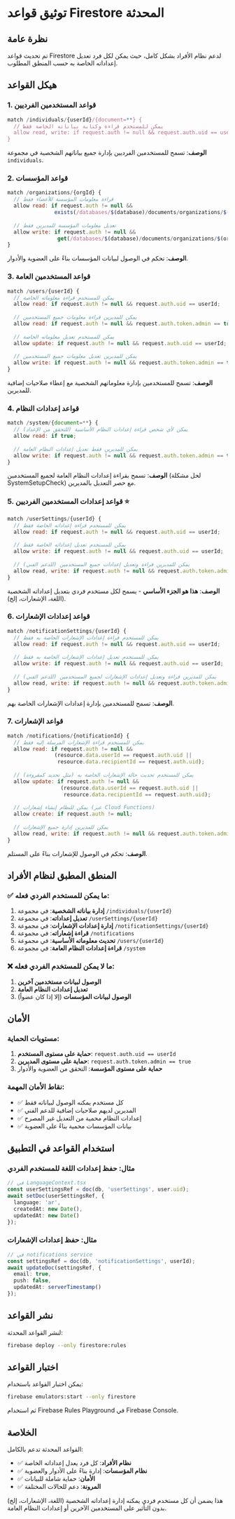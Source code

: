 # توثيق قواعد Firestore المحدثة

## نظرة عامة

تم تحديث قواعد Firestore لدعم نظام الأفراد بشكل كامل، حيث يمكن لكل فرد تعديل إعداداته الخاصة به حسب المنطق المطلوب.

## هيكل القواعد

### 1. قواعد المستخدمين الفرديين
```javascript
match /individuals/{userId}/{document=**} {
  // يمكن للمستخدم قراءة وكتابة بياناته الخاصة فقط
  allow read, write: if request.auth != null && request.auth.uid == userId;
}
```

**الوصف**: تسمح للمستخدمين الفرديين بإدارة جميع بياناتهم الشخصية في مجموعة `individuals`.

### 2. قواعد المؤسسات
```javascript
match /organizations/{orgId} {
  // قراءة معلومات المؤسسة للأعضاء فقط
  allow read: if request.auth != null && 
               exists(/databases/$(database)/documents/organizations/$(orgId)/members/$(request.auth.uid));
  
  // تعديل معلومات المؤسسة للمديرين فقط
  allow write: if request.auth != null && 
                get(/databases/$(database)/documents/organizations/$(orgId)/members/$(request.auth.uid)).data.role == 'admin';
}
```

**الوصف**: تحكم في الوصول لبيانات المؤسسات بناءً على العضوية والأدوار.

### 3. قواعد المستخدمين العامة
```javascript
match /users/{userId} {
  // يمكن للمستخدم قراءة معلوماته الخاصة
  allow read: if request.auth != null && request.auth.uid == userId;
  
  // يمكن للمديرين قراءة معلومات جميع المستخدمين
  allow read: if request.auth != null && request.auth.token.admin == true;
  
  // يمكن للمستخدم تعديل معلوماته الخاصة
  allow update: if request.auth != null && request.auth.uid == userId;
  
  // يمكن للمديرين تعديل معلومات جميع المستخدمين
  allow write: if request.auth != null && request.auth.token.admin == true;
}
```

**الوصف**: تسمح للمستخدمين بإدارة معلوماتهم الشخصية مع إعطاء صلاحيات إضافية للمديرين.

### 4. قواعد إعدادات النظام
```javascript
match /system/{document=**} {
  // يمكن لأي شخص قراءة إعدادات النظام الأساسية (للتحقق من الإعداد)
  allow read: if true;
  
  // يمكن للمديرين فقط تعديل إعدادات النظام العامة
  allow write: if request.auth != null && request.auth.token.admin == true;
}
```

**الوصف**: تسمح بقراءة إعدادات النظام العامة لجميع المستخدمين (لحل مشكلة SystemSetupCheck) مع حصر التعديل بالمديرين.

### 5. قواعد إعدادات المستخدمين الفرديين ⭐
```javascript
match /userSettings/{userId} {
  // يمكن للمستخدم قراءة إعداداته الخاصة فقط
  allow read: if request.auth != null && request.auth.uid == userId;
  
  // يمكن للمستخدم تعديل إعداداته الخاصة فقط
  allow write: if request.auth != null && request.auth.uid == userId;
  
  // يمكن للمديرين قراءة وتعديل إعدادات جميع المستخدمين (للدعم الفني)
  allow read, write: if request.auth != null && request.auth.token.admin == true;
}
```

**الوصف**: **هذا هو الجزء الأساسي** - يسمح لكل مستخدم فردي بتعديل إعداداته الشخصية (اللغة، الإشعارات، إلخ).

### 6. قواعد إعدادات الإشعارات
```javascript
match /notificationSettings/{userId} {
  // يمكن للمستخدم قراءة إعدادات الإشعارات الخاصة به فقط
  allow read: if request.auth != null && request.auth.uid == userId;
  
  // يمكن للمستخدم تعديل إعدادات الإشعارات الخاصة به فقط
  allow write: if request.auth != null && request.auth.uid == userId;
  
  // يمكن للمديرين قراءة وتعديل إعدادات الإشعارات لجميع المستخدمين (للدعم الفني)
  allow read, write: if request.auth != null && request.auth.token.admin == true;
}
```

**الوصف**: تسمح للمستخدمين بإدارة إعدادات الإشعارات الخاصة بهم.

### 7. قواعد الإشعارات
```javascript
match /notifications/{notificationId} {
  // يمكن للمستخدم قراءة الإشعارات المرسلة إليه فقط
  allow read: if request.auth != null && 
               (resource.data.userId == request.auth.uid || 
                resource.data.recipientId == request.auth.uid);
  
  // يمكن للمستخدم تحديث حالة الإشعارات الخاصة به (مثل تحديد كمقروءة)
  allow update: if request.auth != null && 
                 (resource.data.userId == request.auth.uid || 
                  resource.data.recipientId == request.auth.uid);
  
  // يمكن للنظام إنشاء إشعارات (عبر Cloud Functions)
  allow create: if request.auth != null;
  
  // يمكن للمديرين إدارة جميع الإشعارات
  allow read, write: if request.auth != null && request.auth.token.admin == true;
}
```

**الوصف**: تحكم في الوصول للإشعارات بناءً على المستلم.

## المنطق المطبق لنظام الأفراد

### ✅ ما يمكن للمستخدم الفردي فعله:

1. **إدارة بياناته الشخصية**: في مجموعة `/individuals/{userId}`
2. **تعديل إعداداته**: في مجموعة `/userSettings/{userId}`
3. **إدارة إعدادات الإشعارات**: في مجموعة `/notificationSettings/{userId}`
4. **قراءة إشعاراته**: في مجموعة `/notifications`
5. **تحديث معلوماته الأساسية**: في مجموعة `/users/{userId}`
6. **قراءة إعدادات النظام العامة**: في مجموعة `/system`

### ❌ ما لا يمكن للمستخدم الفردي فعله:

1. **الوصول لبيانات مستخدمين آخرين**
2. **تعديل إعدادات النظام العامة**
3. **الوصول لبيانات المؤسسات** (إلا إذا كان عضواً)

## الأمان

### مستويات الحماية:

1. **حماية على مستوى المستخدم**: `request.auth.uid == userId`
2. **حماية على مستوى المديرين**: `request.auth.token.admin == true`
3. **حماية على مستوى المؤسسة**: التحقق من العضوية والأدوار

### نقاط الأمان المهمة:

- ✅ كل مستخدم يمكنه الوصول لبياناته فقط
- ✅ المديرين لديهم صلاحيات إضافية للدعم الفني
- ✅ إعدادات النظام محمية من التعديل غير المصرح
- ✅ بيانات المؤسسات محمية بناءً على العضوية

## استخدام القواعد في التطبيق

### مثال: حفظ إعدادات اللغة للمستخدم الفردي
```typescript
// في LanguageContext.tsx
const userSettingsRef = doc(db, 'userSettings', user.uid);
await setDoc(userSettingsRef, {
  language: 'ar',
  createdAt: new Date(),
  updatedAt: new Date()
});
```

### مثال: حفظ إعدادات الإشعارات
```typescript
// في notifications service
const settingsRef = doc(db, 'notificationSettings', userId);
await updateDoc(settingsRef, {
  email: true,
  push: false,
  updatedAt: serverTimestamp()
});
```

## نشر القواعد

لنشر القواعد المحدثة:

```bash
firebase deploy --only firestore:rules
```

## اختبار القواعد

يمكن اختبار القواعد باستخدام:

```bash
firebase emulators:start --only firestore
```

ثم استخدام Firebase Rules Playground في Firebase Console.

## الخلاصة

القواعد المحدثة تدعم بالكامل:
- ✅ **نظام الأفراد**: كل فرد يعدل إعداداته الخاصة
- ✅ **نظام المؤسسات**: إدارة بناءً على الأدوار والعضوية
- ✅ **الأمان**: حماية شاملة للبيانات
- ✅ **المرونة**: دعم للحالات المختلفة

هذا يضمن أن كل مستخدم فردي يمكنه إدارة إعداداته الشخصية (اللغة، الإشعارات، إلخ) بدون التأثير على المستخدمين الآخرين أو إعدادات النظام العامة.
